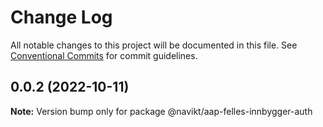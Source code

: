 # Change Log

All notable changes to this project will be documented in this file.
See [Conventional Commits](https://conventionalcommits.org) for commit guidelines.

## 0.0.2 (2022-10-11)

**Note:** Version bump only for package @navikt/aap-felles-innbygger-auth
